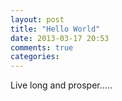 ```yaml
---
layout: post
title: "Hello World"
date: 2013-03-17 20:53
comments: true
categories: 
---
```

Live long and prosper.....
